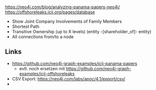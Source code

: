 https://neo4j.com/blog/analyzing-panama-papers-neo4j/
https://offshoreleaks.icij.org/pages/database

* Show Joint Company Involvements of Family Members
* Shortest Path
* Transitive Ownership (up to X levels) (entity -[shareholder_of]- entity)
* All connections from/to a node

## Links
* https://github.com/neo4j-graph-examples/icij-panama-papers
    * evtl. noch ersetzen mit https://github.com/neo4j-graph-examples/icij-offshoreleaks
* CSV Export: https://neo4j.com/labs/apoc/4.1/export/csv/
*
